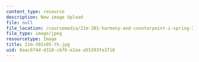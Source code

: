 ```yaml
---
content_type: resource
description: New image Upload
file: null
file_location: /coursemedia/21m-301-harmony-and-counterpoint-i-spring-2005/8aac674dd318cb76e2aaa55393fe3718_21m-301s05-th.jpg
file_type: image/jpeg
resourcetype: Image
title: 21m-301s05-th.jpg
uid: 8aac674d-d318-cb76-e2aa-a55393fe3718
---
```

